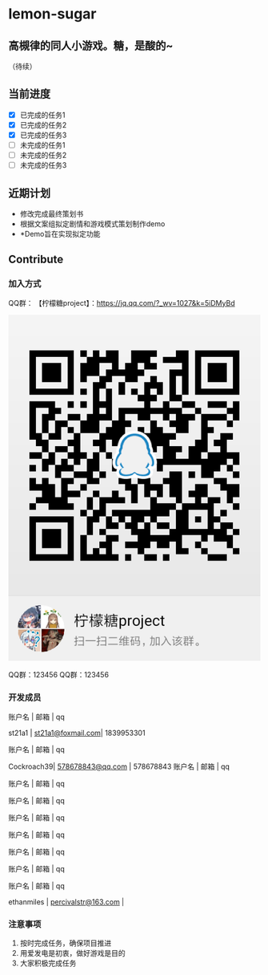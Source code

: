 # lemon-sugar
## 高槻律的同人小游戏。糖，是酸的~
（待续）
## 当前进度
* [x] 已完成的任务1
* [x] 已完成的任务2
* [x] 已完成的任务3
* [ ] 未完成的任务1
* [ ] 未完成的任务2
* [ ] 未完成的任务3
## 近期计划
- 修改完成最终策划书
- 根据文案组拟定剧情和游戏模式策划制作demo
- *Demo旨在实现拟定功能
## Contribute
### 加入方式
QQ群：
【柠檬糖project】：https://jq.qq.com/?_wv=1027&k=5iDMyBd

![柠檬糖群](%E6%9F%A0%E6%AA%AC%E7%B3%96%E7%BE%A4.png)

QQ群：123456
QQ群：123456
### 开发成员
账户名 | 邮箱 | qq


st21a1 | st21a1@foxmail.com| 1839953301

账户名 | 邮箱 | qq

Cockroach39| 578678843@qq.com | 578678843
账户名 | 邮箱 | qq

账户名 | 邮箱 | qq

账户名 | 邮箱 | qq

账户名 | 邮箱 | qq

账户名 | 邮箱 | qq

账户名 | 邮箱 | qq

账户名 | 邮箱 | qq

账户名 | 邮箱 | qq

ethanmiles | percivalstr@163.com |
### 注意事项
1. 按时完成任务，确保项目推进
2. 用爱发电是初衷，做好游戏是目的
3. 大家积极完成任务
